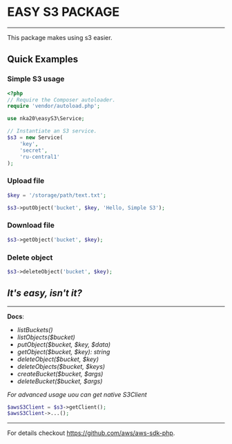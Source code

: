 # EASY S3 PACKAGE

---------------------------------------

This package makes using s3 easier.

## Quick Examples

### Simple S3 usage

```php
<?php
// Require the Composer autoloader.
require 'vendor/autoload.php';

use nka20\easyS3\Service;

// Instantiate an S3 service.
$s3 = new Service(
    'key',
    'secret',
    'ru-central1'
);
```

### Upload file

```php
$key = '/storage/path/text.txt';

$s3->putObject('bucket', $key, 'Hello, Simple S3');
```

### Download file

```php
$s3->getObject('bucket', $key);
```

### Delete object

```php
$s3->deleteObject('bucket', $key);
```

## _It's easy, isn't it?_

___

**Docs**:
 * _listBuckets()_
 * _listObjects($bucket)_
 * _putObject($bucket, $key, $data)_
 * _getObject($bucket, $key): string_
 * _deleteObject($bucket, $key)_
 * _deleteObjects($bucket, $keys)_
 * _createBucket($bucket, $args)_
 * _deleteBucket($bucket, $args)_
 
_For advanced usage uou can get native S3Client_
```php
$awsS3Client = $s3->getClient();
$awsS3Client->...();
```

---
For details checkout https://github.com/aws/aws-sdk-php.
